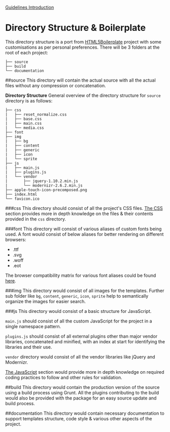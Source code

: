 [Guidelines Introduction](README.md)


Directory Structure & Boilerplate
=========
This directory structure is a port from [HTML5Boilerplate](http://html5boilerplate.com/) project with some customisations as per personal preferences. There will be 3 folders at the root of each project:

    ├── source
    ├── build
    └── documentation
    
##source
This directory will contain the actual source with all the actual files without any compression or concatenation.


**Directory Structure** General overview of the directory structure for `source` directory is as follows:
    
    ├── css
    |	├── reset_normalize.css
    |	├── base.css
    |	├── main.css
    |	└── media.css
	├── font
    ├── img
	|   ├── bg
	|	├── content
	|	├── generic
	|	├── icon
	|	└── sprite
    ├── js
	|   ├── main.js
	|   ├── plugins.js
	|	└── vendor
	|   	├── jquery-1.10.2.min.js
	|   	└── modernizr-2.6.2.min.js
    ├── apple-touch-icon-precomposed.png
    ├── index.html
	└── favicon.ico


###css
This directory should consist of all the project's CSS files. [The CSS](css.md) section provides more in depth knowledge on the files & their contents provided in the `css` directory. 

###font
This directory will consist of various aliases of custom fonts being used. A font would consist of below aliases for better rendering on different browsers:

- .ttf
- .svg
- .woff
- .eot
       
The browser compatibility matrix for various font aliases could be found [here](http://webfonts.info/node/379).

###img
This directory would consist of all images for the templates. Further sub folder like `bg`, `content`, `generic`, `icon`, `sprite` help to semantically organize the images for easier search.

###js
This directory would consist of a basic structure for JavaScript. 

`main.js` should consist of all the custom JavaScript for the project in a single namespace pattern. 

`plugins.js` should consist of all external plugins other than major vendor libraries, concatenated and minified, with an index at start for identifying the libraries and their use.

`vendor` directory would consist of all the vendor libraries like jQuery and Modernizr.

[The JavaScript](js.md) section would provide more in depth knowledge on required coding practices to follow and other rules for validation.  

##build
This directory would contain the production version of the source using a build process using Grunt. All the plugins contributing to the build would also be provided with the package for an easy source update and build process. 

##documentation
This directory would contain necessary documentation to support templates structure, code style & various other aspects of the project.





    